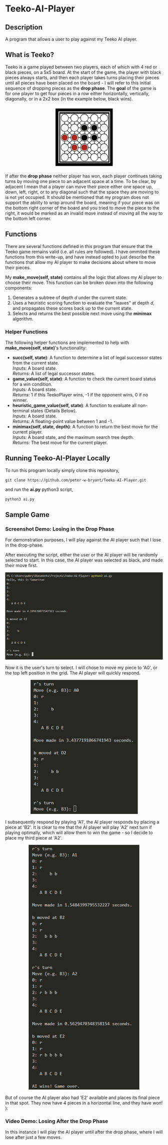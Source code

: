 # Teeko-AI-Player

## Description
A program that allows a user to play against my Teeko AI player.

## What is Teeko?
Teeko is a game played between two players, each of which with 4 red or black pieces, on a 5x5 board. At the start of the game, the player with black pieces always starts, and then each player takes turns placing their pieces until all pieces have been placed on the board - I will refer to this initial sequence of dropping pieces as the <b>drop phase</b>. The <b>goal</b> of the game is for one player to get four pieces in a row either horizontally, vertically, diagonally, or in a 2x2 box (in the example below, black wins).

<p align="center">
  <img src="https://github.com/peter-w-bryant/Teeko-AI-Player/blob/main/images/board.png?raw=true" alt="Sublime's custom image"/>
</p>

If after the <b>drop phase</b> neither player has won, each player continues taking turns by moving one piece to an adjacent space at a time. To be clear, by adjacent I mean that a player can move their piece either one space up, down, left, right, or to any diagonal such that the space they are moving to is not yet occupied. It should be mentioned that my program does not support the ability to wrap around the board, meaning if your piece was on the bottom right corner of the board and you tried to move the piece to the right, it would be marked as an invalid move instead of moving all the way to the bottom left corner.

## Functions

There are several functions defined in this program that ensure that the Teeko game remains valid (i.e. all rules are followed). I have ommited these functions from this write-up, and have instead opted to just describe the functions that allow my AI player to make decisions about where to move their pieces.

My <b>make_move(self, state)</b> contains all the logic that allows my AI player to choose their move. This function can be broken down into the following components:

<ol> 
  <li>Generates a subtree of depth <i>d</i> under the current state.</li>
  <li>Uses a heuristic scoring function to evaluate the "leaves" at depth <i>d</i>, and propagates these scores back up to the current state.</li>
  <li>Selects and returns the best possible next move using the <b>minimax</b> algorithm.</li>
</ol>

### Helper Functions

The following helper functions are implemented to help with <b>make_move(self, state)</b>'s functionality:

<ul>
  <li><b>succ(self, state)</b>: A function to determine a list of legal successor states from the current state.<br>
    <i>Inputs:</i> A board state.<br>
    <i>Returns:</i> A list of legal successor states.</li>
  
  <li><b>game_value(self, state)</b>: A function to check the current board status for a win condition.<br>
    <i>Inputs:</i> A board state.<br>
    <i>Returns:</i> 1 if this TeekoPlayer wins, -1 if the opponent wins, 0 if no winner.</li>

  <li><b>heuristic_game_value(self, state)</b>: A function to evaluate all non-terminal states (Details Below).<br>
    <i>Inputs:</i> A board state.<br>
    <i>Returns:</i> A floating-point value between 1 and -1.</li>
  
   <li><b>minimax(self, state, depth)</b>: A function to return the best move for the current player.<br>
    <i>Inputs:</i> A board state, and the maximum search tree depth.<br>
    <i>Returns:</i> The best move for the current player.</li>
</ul>

## Running Teeko-AI-Player Locally

To run this program locally simply clone this repository,

```
git clone https://github.com/peter-w-bryant/Teeko-AI-Player.git
```

and run the <b>ai.py</b> python3 script,

```python
python3 ai.py
```

## Sample Game

### Screenshot Demo: Losing in the Drop Phase

For demonstration purposes, I will play against the AI player such that I lose in the drop-phase.

After executing the script, either the user or the AI player will be randomly selected to start. In this case, the AI player was selected as black, and made their move first.

<p align="center">
  <img src="https://github.com/peter-w-bryant/Teeko-AI-Player/blob/main/images/demo_i1.png?raw=true" alt="Sublime's custom image"/>
</p>

Now it is the user's turn to select. I will chose to move my piece to 'A0', or the top left position in the grid. The AI player will quickly respond.

<p align="center">
  <img src="https://github.com/peter-w-bryant/Teeko-AI-Player/blob/main/images/demo_i2.png?raw=true" alt="Sublime's custom image"/>
</p>

I subsequently respond by playing 'A1', the AI player responds by placing a piece at 'B2'. It is clear to me that the AI player will play 'A2' next turn if playing optimally, which will allow them to win the game - so I decide to place my third piece at 'A2'. 

<p align="center">
  <img src="https://github.com/peter-w-bryant/Teeko-AI-Player/blob/main/images/demo_i3.png?raw=true" alt="Sublime's custom image"/>
</p>

But of course the AI player also had 'E2' available and places its final piece in that spot. They now have 4 pieces in a horizontal line, and they have won! ):

### Video Demo: Losing After the Drop Phase

In this instance I will play the AI player until after the drop phase, where I will lose after just a few moves.



